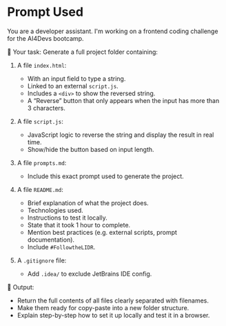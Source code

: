 # Prompt Used

You are a developer assistant. I'm working on a frontend coding challenge for the AI4Devs bootcamp.

🎯 Your task: Generate a full project folder containing:

1. A file `index.html`:
   - With an input field to type a string.
   - Linked to an external `script.js`.
   - Includes a `<div>` to show the reversed string.
   - A “Reverse” button that only appears when the input has more than 3 characters.

2. A file `script.js`:
   - JavaScript logic to reverse the string and display the result in real time.
   - Show/hide the button based on input length.

3. A file `prompts.md`:
   - Include this exact prompt used to generate the project.

4. A file `README.md`:
   - Brief explanation of what the project does.
   - Technologies used.
   - Instructions to test it locally.
   - State that it took 1 hour to complete.
   - Mention best practices (e.g. external scripts, prompt documentation).
   - Include `#FollowtheLIDR`.

5. A `.gitignore` file:
   - Add `.idea/` to exclude JetBrains IDE config.

🧪 Output:
- Return the full contents of all files clearly separated with filenames.
- Make them ready for copy-paste into a new folder structure.
- Explain step-by-step how to set it up locally and test it in a browser.